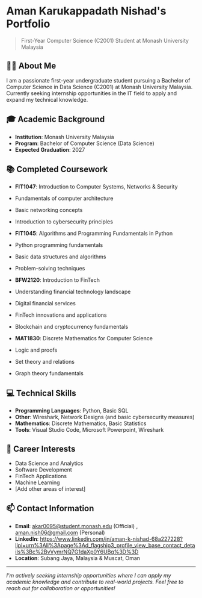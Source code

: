 # Aman Karukappadath Nishad's Portfolio
> First-Year Computer Science (C2001) Student at Monash University Malaysia

## 👨‍🎓 About Me
I am a passionate first-year undergraduate student pursuing a Bachelor of Computer Science in Data Science (C2001) at Monash University Malaysia. Currently seeking internship opportunities in the IT field to apply and expand my technical knowledge.

## 🎓 Academic Background
- **Institution**: Monash University Malaysia
- **Program**: Bachelor of Computer Science (Data Science)
- **Expected Graduation**: 2027


## 📚 Completed Coursework
- **FIT1047**: Introduction to Computer Systems, Networks & Security
 - Fundamentals of computer architecture
 - Basic networking concepts
 - Introduction to cybersecurity principles

- **FIT1045**: Algorithms and Programming Fundamentals in Python
 - Python programming fundamentals
 - Basic data structures and algorithms
 - Problem-solving techniques

- **BFW2120**: Introduction to FinTech
 - Understanding financial technology landscape
 - Digital financial services
 - FinTech innovations and applications
 - Blockchain and cryptocurrency fundamentals

- **MAT1830**: Discrete Mathematics for Computer Science
 - Logic and proofs
 - Set theory and relations
 - Graph theory fundamentals

## 💻 Technical Skills
- **Programming Languages**: Python, Basic SQL
- **Other**: Wireshark, Network Designs (and basic cybersecurity measures)
- **Mathematics**: Discrete Mathematics, Basic Statistics
- **Tools**: Visual Studio Code, Microsoft Powerpoint, Wireshark

## 🎯 Career Interests
- Data Science and Analytics
- Software Development
- FinTech Applications
- Machine Learning
- [Add other areas of interest]

## 📫 Contact Information
- **Email**: akar0095@student.monash.edu (Official) , aman.nish06@gmail.com (Personal)
- **LinkedIn**: https://www.linkedin.com/in/aman-k-nishad-68a227228?lipi=urn%3Ali%3Apage%3Ad_flagship3_profile_view_base_contact_details%3Bc%2BvVymrNQ7G1daXp0Y6UBg%3D%3D
- **Location**: Subang Jaya, Malaysia & Muscat, Oman

---
*I'm actively seeking internship opportunities where I can apply my academic knowledge and contribute to real-world projects. Feel free to reach out for collaboration or opportunities!*
